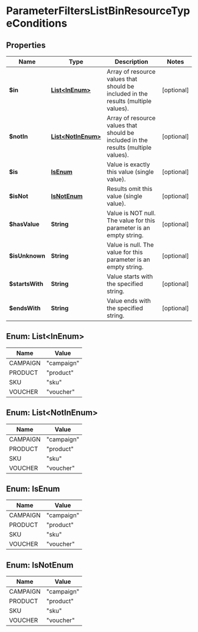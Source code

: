 

# ParameterFiltersListBinResourceTypeConditions


## Properties

| Name | Type | Description | Notes |
|------------ | ------------- | ------------- | -------------|
|**$in** | [**List&lt;InEnum&gt;**](#List&lt;InEnum&gt;) | Array of resource values that should be included in the results (multiple values). |  [optional] |
|**$notIn** | [**List&lt;NotInEnum&gt;**](#List&lt;NotInEnum&gt;) | Array of resource values that should be included in the results (multiple values). |  [optional] |
|**$is** | [**IsEnum**](#IsEnum) | Value is exactly this value (single value). |  [optional] |
|**$isNot** | [**IsNotEnum**](#IsNotEnum) | Results omit this value (single value). |  [optional] |
|**$hasValue** | **String** | Value is NOT null. The value for this parameter is an empty string. |  [optional] |
|**$isUnknown** | **String** | Value is null. The value for this parameter is an empty string. |  [optional] |
|**$startsWith** | **String** | Value starts with the specified string. |  [optional] |
|**$endsWith** | **String** | Value ends with the specified string. |  [optional] |



## Enum: List&lt;InEnum&gt;

| Name | Value |
|---- | -----|
| CAMPAIGN | &quot;campaign&quot; |
| PRODUCT | &quot;product&quot; |
| SKU | &quot;sku&quot; |
| VOUCHER | &quot;voucher&quot; |



## Enum: List&lt;NotInEnum&gt;

| Name | Value |
|---- | -----|
| CAMPAIGN | &quot;campaign&quot; |
| PRODUCT | &quot;product&quot; |
| SKU | &quot;sku&quot; |
| VOUCHER | &quot;voucher&quot; |



## Enum: IsEnum

| Name | Value |
|---- | -----|
| CAMPAIGN | &quot;campaign&quot; |
| PRODUCT | &quot;product&quot; |
| SKU | &quot;sku&quot; |
| VOUCHER | &quot;voucher&quot; |



## Enum: IsNotEnum

| Name | Value |
|---- | -----|
| CAMPAIGN | &quot;campaign&quot; |
| PRODUCT | &quot;product&quot; |
| SKU | &quot;sku&quot; |
| VOUCHER | &quot;voucher&quot; |



